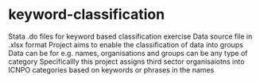 # keyword-classification
Stata .do files for keyword based classification exercise
Data source file in .xlsx format
Project aims to enable the classification of data into groups
Data can be for e.g. names, organisations and groups can be any type of category
Specificallly this project assigns third sector organisaiotns into ICNPO categories based on keywords or phrases in the names
